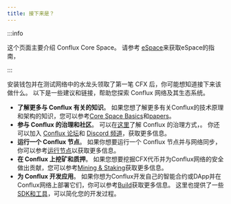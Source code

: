```yaml
---
title: 接下来是？
---
```


:::info

这个页面主要介绍 Conflux Core Space。 请参考 [eSpace](../../../espace/learn/overview.md)来获取eSpace的指南，

:::

安装钱包并在测试网络中的水龙头领取了第一笔 CFX 后，你可能想知道接下来该做什么。 以下是一些建议和链接，帮助您探索 Conflux 网络及其生态系统。

- **了解更多与 Conflux 有关的知识**。 如果您想了解更多有关Conflux的技术原理和架构的知识，您可以参考[Core Space Basics](../core-space-basics-zh/core-space-basics-zh.mdx)和[papers](../../../general/conflux-basics-zh/additional-resources-zh/papers-zh.md)。
- **参与 Conflux 的治理和社区**。 可以在[这里](../../../general/conflux-basics/conflux-governance/governance-overview.md)了解 Conflux 的治理方式，。 你还可以加入 [Conflux 论坛](https://forum.conflux.fun/)和 [Discord 频道](https://discord.com/invite/aCZkf2C)，获取更多信息。
- **运行一个 Conflux 节点**。 如果你想要运行一个 Conflux 节点并与网络同步，你可以参考[运行节点](/docs/category/run-a-node)以获取更多信息。
- **在 Conflux 上挖矿和质押**。 如果您想要挖掘CFX代币并为Conflux网络的安全做出贡献，您可以参考[Mining & Staking](/docs/category/mining--staking)获取更多信息。
- **为 Conflux 开发应用**。 如果你想为Conflux开发自己的智能合约或DApp并在Conflux网络上部署它们，你可以参考[Build](../../build/build.mdx)获取更多信息。 这里也提供了一些[SDK和工具](/docs/category/sdks-and-tools)，可以简化您的开发过程。
